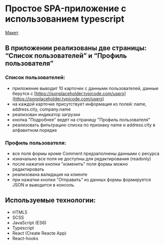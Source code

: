 # Простое SPA-приложение с использованием typescript

[Макет](https://disk.yandex.ru/i/riuikpt4OS8BiQ).

## В приложении реализованы две страницы: “Список пользователей” и “Профиль пользователя”

### Список пользователей:
- приложение выводит 10 карточек с данными пользователей, данные берутся с [https://jsonplaceholder.typicode.com/users](https://jsonplaceholder.typicode.com/users)
- на каждой карточке присутствует информация из полей: name, address.city, company.name
- реализован индикатор загрузки
- кнопка "Подробнее" ведет на страницу "Профиль пользователя"
- реализовать фильтрацию списка по признаку name и address.city в алфавитном порядке

### Профиль пользователя:
- все поля формы кроме Comment предзаполнены данными с ресурса
- изначально все поля не доступны для редактирования (readonly)
- после нажатия кнопки "изменить" поля формы можно редактировать
- реализована валидация на клиенте
- при нажатии кнопки "Отправить" из данных формы формируется JSON и выводится в консоль.

## Используемые технологии:
- HTML5
- SCSS
- JavaScript (ES6)
- Typescript
- React (Create Reacte App)
- React-hooks
